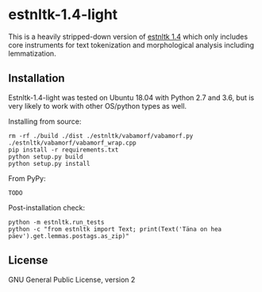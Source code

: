 estnltk-1.4-light
=================

This is a heavily stripped-down version of [estnltk 1.4](https://github.com/estnltk/estnltk/tree/eef59a766005fd082d486816d3f221b4c4f3d632) which only includes core instruments for text tokenization and morphological analysis including lemmatization.


## Installation

Estnltk-1.4-light was tested on Ubuntu 18.04 with Python 2.7 and 3.6, but is very likely to work with other OS/python types as well.

Installing from source:

    rm -rf ./build ./dist ./estnltk/vabamorf/vabamorf.py ./estnltk/vabamorf/vabamorf_wrap.cpp
    pip install -r requirements.txt
    python setup.py build 
    python setup.py install

From PyPy:

    TODO

Post-installation check:

    python -m estnltk.run_tests
    python -c "from estnltk import Text; print(Text('Täna on hea päev').get.lemmas.postags.as_zip)"
    

## License

GNU General Public License, version 2
